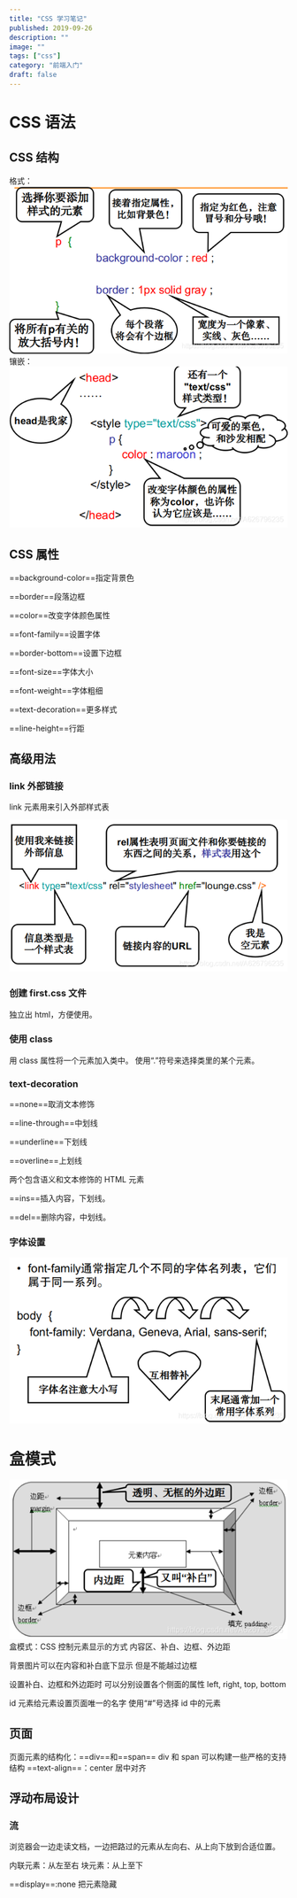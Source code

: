 ```yaml
---
title: "CSS 学习笔记"
published: 2019-09-26
description: ""
image: ""
tags: ["css"]
category: "前端入门"
draft: false
---
```


# CSS 语法

## CSS 结构

格式：
![在这里插入图片描述](c9c77de3f00f327b50ae6fa4bfc80bc5.png)镶嵌：
![在这里插入图片描述](639961ad15bedc202e4cd77adc169c00.png)

## CSS 属性

==background-color==指定背景色

==border==段落边框

==color==改变字体颜色属性

==font-family==设置字体

==border-bottom==设置下边框

==font-size==字体大小

==font-weight==字体粗细

==text-decoration==更多样式

==line-height==行距

## 高级用法

### link 外部链接

link 元素用来引入外部样式表

![在这里插入图片描述](26e83effb905a20a6b3f44189bbdf513.png)

### 创建 first.css 文件

独立出 html，方便使用。

### 使用 class

用 class 属性将一个元素加入类中。
使用“.”符号来选择类里的某个元素。

### text-decoration

==none==取消文本修饰

==line-through==中划线

==underline==下划线

==overline==上划线

两个包含语义和文本修饰的 HTML 元素

==ins==插入内容，下划线。

==del==删除内容，中划线。

### 字体设置

![在这里插入图片描述](aee19a324126ff6f653c261e0488ccfb.png)

# 盒模式

![在这里插入图片描述](b7ddc1ef6c9ace3e1eec975f0aa87879.png)盒模式：CSS 控制元素显示的方式
内容区、补白、边框、外边距

背景图片可以在内容和补白底下显示
但是不能越过边框

设置补白、边框和外边距时
可以分别设置各个侧面的属性
left, right, top, bottom

id 元素给元素设置页面唯一的名字
使用“#”号选择 id 中的元素

## 页面

页面元素的结构化：==div==和==span==
div 和 span 可以构建一些严格的支持结构
==text-align==：center 居中对齐

## 浮动布局设计

### 流

浏览器会一边走读文档，一边把路过的元素从左向右、从上向下放到合适位置。

内联元素：从左至右
块元素：从上至下

==display==:none 把元素隐藏
